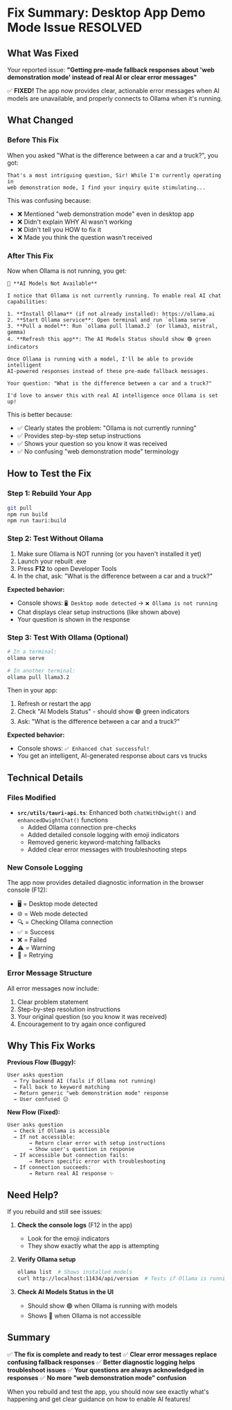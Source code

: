 # Fix Summary: Desktop App Demo Mode Issue RESOLVED

## What Was Fixed

Your reported issue: **"Getting pre-made fallback responses about 'web demonstration mode' instead of real AI or clear error messages"**

✅ **FIXED!** The app now provides clear, actionable error messages when AI models are unavailable, and properly connects to Ollama when it's running.

## What Changed

### Before This Fix
When you asked "What is the difference between a car and a truck?", you got:
```
That's a most intriguing question, Sir! While I'm currently operating in 
web demonstration mode, I find your inquiry quite stimulating...
```
This was confusing because:
- ❌ Mentioned "web demonstration mode" even in desktop app
- ❌ Didn't explain WHY AI wasn't working
- ❌ Didn't tell you HOW to fix it
- ❌ Made you think the question wasn't received

### After This Fix
Now when Ollama is not running, you get:
```
🤖 **AI Models Not Available**

I notice that Ollama is not currently running. To enable real AI chat capabilities:

1. **Install Ollama** (if not already installed): https://ollama.ai
2. **Start Ollama service**: Open terminal and run `ollama serve`
3. **Pull a model**: Run `ollama pull llama3.2` (or llama3, mistral, gemma)
4. **Refresh this app**: The AI Models Status should show 🟢 green indicators

Once Ollama is running with a model, I'll be able to provide intelligent 
AI-powered responses instead of these pre-made fallback messages.

Your question: "What is the difference between a car and a truck?"

I'd love to answer this with real AI intelligence once Ollama is set up!
```

This is better because:
- ✅ Clearly states the problem: "Ollama is not currently running"
- ✅ Provides step-by-step setup instructions
- ✅ Shows your question so you know it was received
- ✅ No confusing "web demonstration mode" terminology

## How to Test the Fix

### Step 1: Rebuild Your App
```bash
git pull
npm run build
npm run tauri:build
```

### Step 2: Test Without Ollama
1. Make sure Ollama is NOT running (or you haven't installed it yet)
2. Launch your rebuilt .exe
3. Press **F12** to open Developer Tools
4. In the chat, ask: "What is the difference between a car and a truck?"

**Expected behavior:**
- Console shows: `🖥️ Desktop mode detected` → `❌ Ollama is not running`
- Chat displays clear setup instructions (like shown above)
- Your question is shown in the response

### Step 3: Test With Ollama (Optional)
```bash
# In a terminal:
ollama serve

# In another terminal:
ollama pull llama3.2
```

Then in your app:
1. Refresh or restart the app
2. Check "AI Models Status" - should show 🟢 green indicators
3. Ask: "What is the difference between a car and a truck?"

**Expected behavior:**
- Console shows: `✅ Enhanced chat successful!`
- You get an intelligent, AI-generated response about cars vs trucks

## Technical Details

### Files Modified
- **`src/utils/tauri-api.ts`**: Enhanced both `chatWithDwight()` and `enhancedDwightChat()` functions
  - Added Ollama connection pre-checks
  - Added detailed console logging with emoji indicators
  - Removed generic keyword-matching fallbacks
  - Added clear error messages with troubleshooting steps

### New Console Logging
The app now provides detailed diagnostic information in the browser console (F12):

- 🖥️ = Desktop mode detected
- 🌐 = Web mode detected  
- 🔍 = Checking Ollama connection
- ✅ = Success
- ❌ = Failed
- ⚠️ = Warning
- 🔄 = Retrying

### Error Message Structure
All error messages now include:
1. Clear problem statement
2. Step-by-step resolution instructions
3. Your original question (so you know it was received)
4. Encouragement to try again once configured

## Why This Fix Works

**Previous Flow (Buggy):**
```
User asks question
  → Try backend AI (fails if Ollama not running)
  → Fall back to keyword matching
  → Return generic "web demonstration mode" response
  → User confused 😕
```

**New Flow (Fixed):**
```
User asks question
  → Check if Ollama is accessible
  → If not accessible:
       → Return clear error with setup instructions
       → Show user's question in response
  → If accessible but connection fails:
       → Return specific error with troubleshooting
  → If connection succeeds:
       → Return real AI response ✨
```

## Need Help?

If you rebuild and still see issues:

1. **Check the console logs** (F12 in the app)
   - Look for the emoji indicators
   - They show exactly what the app is attempting

2. **Verify Ollama setup**
   ```bash
   ollama list  # Shows installed models
   curl http://localhost:11434/api/version  # Tests if Ollama is running
   ```

3. **Check AI Models Status in the UI**
   - Should show 🟢 when Ollama is running with models
   - Shows 🔴 when Ollama is not accessible

## Summary

✅ **The fix is complete and ready to test**
✅ **Clear error messages replace confusing fallback responses**
✅ **Better diagnostic logging helps troubleshoot issues**
✅ **Your questions are always acknowledged in responses**
✅ **No more "web demonstration mode" confusion**

When you rebuild and test the app, you should now see exactly what's happening and get clear guidance on how to enable AI features!
